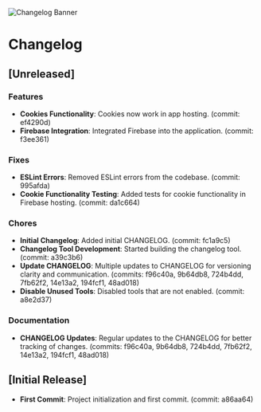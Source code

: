![Changelog Banner](https://cdn.bytez.com/images/inference/2_N6FcIaDfuaScULMzrXZ.png)

# Changelog

## [Unreleased]

### Features
- **Cookies Functionality**: Cookies now work in app hosting. (commit: ef4290d)
- **Firebase Integration**: Integrated Firebase into the application. (commit: f3ee361)

### Fixes
- **ESLint Errors**: Removed ESLint errors from the codebase. (commit: 995afda)
- **Cookie Functionality Testing**: Added tests for cookie functionality in Firebase hosting. (commit: da1c664)

### Chores
- **Initial Changelog**: Added initial CHANGELOG. (commit: fc1a9c5)
- **Changelog Tool Development**: Started building the changelog tool. (commit: a39c3b6)
- **Update CHANGELOG**: Multiple updates to CHANGELOG for versioning clarity and communication. (commits: f96c40a, 9b64db8, 724b4dd, 7fb62f2, 14e13a2, 194fcf1, 48ad018)
- **Disable Unused Tools**: Disabled tools that are not enabled. (commit: a8e2d37)

### Documentation
- **CHANGELOG Updates**: Regular updates to the CHANGELOG for better tracking of changes. (commits: f96c40a, 9b64db8, 724b4dd, 7fb62f2, 14e13a2, 194fcf1, 48ad018)

## [Initial Release]
- **First Commit**: Project initialization and first commit. (commit: a86aa64)